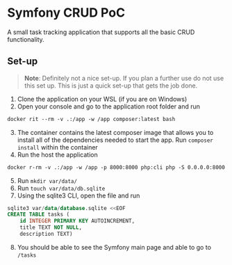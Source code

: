 # Symfony CRUD PoC
A small task tracking application that supports all the basic CRUD functionality.

## Set-up
> **Note**: Definitely not a nice set-up. If you plan a further use do not use this set up. This is just a quick set-up that gets the job done.

1. Clone the application on your WSL (if you are on Windows)
2. Open your console and go to the application root folder and run
```dockerfile
docker rit --rm -v .:/app -w /app composer:latest bash
```
3. The container contains the latest composer image that allows you to install all of the dependencies needed to start the app. Run `composer install` within the container
4. Run the host the application
```dockerfile
docker r-rm -v .:/app -w /app -p 8000:8000 php:cli php -S 0.0.0.0:8000 -t /app/public
```
5. Run `mkdir var/data/`
6. Run `touch var/data/db.sqlite`
7. Using the sqlite3 CLI, open the file and run
```sql
sqlite3 var/data/database.sqlite <<EOF
CREATE TABLE tasks (
    id INTEGER PRIMARY KEY AUTOINCREMENT,
    title TEXT NOT NULL,
    description TEXT)
```
8. You should be able to see the Symfony main page and able to go to `/tasks`